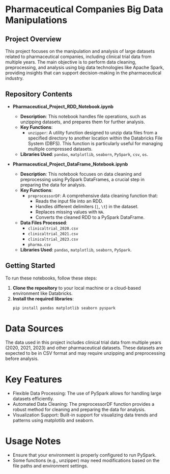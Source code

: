 # Pharmaceutical Companies Big Data Manipulations

## Project Overview

This project focuses on the manipulation and analysis of large datasets related to pharmaceutical companies, including clinical trial data from multiple years. The main objective is to perform data cleaning, preprocessing, and analysis using big data technologies like Apache Spark, providing insights that can support decision-making in the pharmaceutical industry.

## Repository Contents

- **Pharmaceutical_Project_RDD_Notebook.ipynb**  
  - **Description**: This notebook handles file operations, such as unzipping datasets, and prepares them for further analysis.
  - **Key Functions**:
    - `unzipper`: A utility function designed to unzip data files from a specified directory to another location within the Databricks File System (DBFS). This function is particularly useful for managing multiple compressed datasets.
  - **Libraries Used**: `pandas`, `matplotlib`, `seaborn`, `PySpark`, `csv`, `os`.

- **Pharmaceutical_Project_DataFrame_Notebook.ipynb**  
  - **Description**: This notebook focuses on data cleaning and preprocessing using PySpark DataFrames, a crucial step in preparing the data for analysis.
  - **Key Functions**:
    - `preprocessorDF`: A comprehensive data cleaning function that:
      - Reads the input file into an RDD.
      - Handles different delimiters (`|`, `\t`) in the dataset.
      - Replaces missing values with `NA`.
      - Converts the cleaned RDD to a PySpark DataFrame.
  - **Data Files Processed**:
    - `clinicaltrial_2020.csv`
    - `clinicaltrial_2021.csv`
    - `clinicaltrial_2023.csv`
    - `pharma.csv`
  - **Libraries Used**: `pandas`, `matplotlib`, `seaborn`, `PySpark`.

## Getting Started

To run these notebooks, follow these steps:

1. **Clone the repository** to your local machine or a cloud-based environment like Databricks.
2. **Install the required libraries**:
   ```bash
   pip install pandas matplotlib seaborn pyspark

# Data Sources
The data used in this project includes clinical trial data from multiple years (2020, 2021, 2023) and other pharmaceutical datasets. These datasets are expected to be in CSV format and may require unzipping and preprocessing before analysis.

# Key Features
- Flexible Data Processing: The use of PySpark allows for handling large datasets efficiently.
- Automated Data Cleaning: The preprocessorDF function provides a robust method for cleaning and preparing the data for analysis.
- Visualization Support: Built-in support for visualizing data trends and patterns using matplotlib and seaborn.
# Usage Notes
- Ensure that your environment is properly configured to run PySpark.
- Some functions (e.g., unzipper) may need modifications based on the file paths and environment settings.
